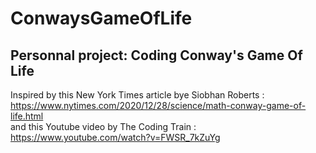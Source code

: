 # ConwaysGameOfLife  
## Personnal project: Coding Conway's Game Of Life  
Inspired by this New York Times article bye Siobhan Roberts : https://www.nytimes.com/2020/12/28/science/math-conway-game-of-life.html  
and this Youtube video by The Coding Train : https://www.youtube.com/watch?v=FWSR_7kZuYg  
